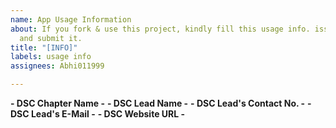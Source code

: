 ```yaml
---
name: App Usage Information
about: If you fork & use this project, kindly fill this usage info. issue template
  and submit it.
title: "[INFO]"
labels: usage info
assignees: Abhi011999

---
```


**- DSC Chapter Name -**
**- DSC Lead Name -**
**- DSC Lead's Contact No. -**
**- DSC Lead's E-Mail -**
**- DSC Website URL -**
